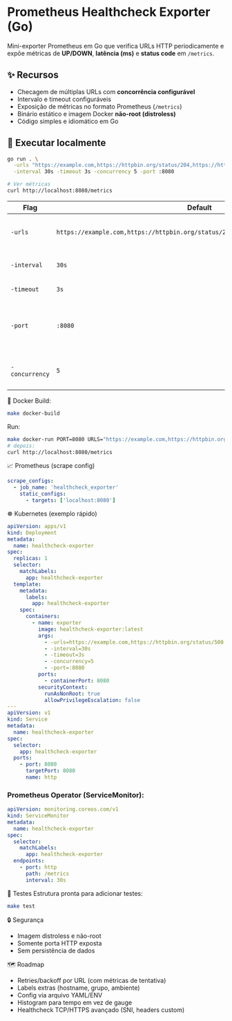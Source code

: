 # Prometheus Healthcheck Exporter (Go)

Mini-exporter Prometheus em Go que verifica URLs HTTP periodicamente e expõe métricas de **UP/DOWN**, **latência (ms)** e **status code** em `/metrics`.

## ✨ Recursos
- Checagem de múltiplas URLs com **concorrência configurável**
- Intervalo e timeout configuráveis
- Exposição de métricas no formato Prometheus (`/metrics`)
- Binário estático e imagem Docker **não-root (distroless)**
- Código simples e idiomático em Go

## 🚀 Executar localmente

```bash
go run . \
  -urls "https://example.com,https://httpbin.org/status/204,https://httpbin.org/status/500" \
  -interval 30s -timeout 3s -concurrency 5 -port :8080

# Ver métricas
curl http://localhost:8080/metrics
```

| Flag           | Default                                                                             | Descrição                                                  |
| -------------- | ----------------------------------------------------------------------------------- | ---------------------------------------------------------- |
| `-urls`        | `https://example.com,https://httpbin.org/status/204,https://httpbin.org/status/500` | Lista de URLs separadas por vírgula                        |
| `-interval`    | `30s`                                                                               | Intervalo de checagem (ex.: `15s`, `1m`)                   |
| `-timeout`     | `3s`                                                                                | Timeout por requisição                                     |
| `-port`        | `:8080`                                                                             | Host/porta do servidor HTTP (`:8080`, `0.0.0.0:8080` etc.) |
| `-concurrency` | `5`                                                                                 | Máximo de checagens simultâneas por rodada                 |

🐳 Docker
Build:

```bash
make docker-build
```
Run:

```bash
make docker-run PORT=8080 URLS="https://example.com,https://httpbin.org/status/500" INTERVAL=15s TIMEOUT=2s CONCURRENCY=5
# depois:
curl http://localhost:8080/metrics
```

📈 Prometheus (scrape config)
```yaml
scrape_configs:
  - job_name: 'healthcheck_exporter'
    static_configs:
      - targets: ['localhost:8080']
```

☸️ Kubernetes (exemplo rápido)
```yaml
apiVersion: apps/v1
kind: Deployment
metadata:
  name: healthcheck-exporter
spec:
  replicas: 1
  selector:
    matchLabels:
      app: healthcheck-exporter
  template:
    metadata:
      labels:
        app: healthcheck-exporter
    spec:
      containers:
        - name: exporter
          image: healthcheck-exporter:latest
          args:
            - -urls=https://example.com,https://httpbin.org/status/500
            - -interval=30s
            - -timeout=3s
            - -concurrency=5
            - -port=:8080
          ports:
            - containerPort: 8080
          securityContext:
            runAsNonRoot: true
            allowPrivilegeEscalation: false
---
apiVersion: v1
kind: Service
metadata:
  name: healthcheck-exporter
spec:
  selector:
    app: healthcheck-exporter
  ports:
    - port: 8080
      targetPort: 8080
      name: http
```

### Prometheus Operator (ServiceMonitor):

```yaml
apiVersion: monitoring.coreos.com/v1
kind: ServiceMonitor
metadata:
  name: healthcheck-exporter
spec:
  selector:
    matchLabels:
      app: healthcheck-exporter
  endpoints:
    - port: http
      path: /metrics
      interval: 30s
```

🧪 Testes
Estrutura pronta para adicionar testes:

```bash
make test
```

🔒 Segurança
- Imagem distroless e não-root
- Somente porta HTTP exposta
- Sem persistência de dados

🗺️ Roadmap
- Retries/backoff por URL (com métricas de tentativa)
- Labels extras (hostname, grupo, ambiente)
- Config via arquivo YAML/ENV
- Histogram para tempo em vez de gauge
- Healthcheck TCP/HTTPS avançado (SNI, headers custom)

